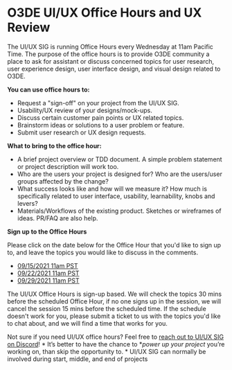 # O3DE UI/UX Office Hours and UX Review

The UI/UX SIG is running Office Hours every Wednesday at 11am Pacific Time. The purpose of the office hours is to provide O3DE community a place to ask for assistant or discuss concerned topics for user research, user experience design, user interface design, and visual design related to O3DE. 

**You can use office hours to:**

* Request a "sign-off" on your project from the UI/UX SIG.
* Usability/UX review of your designs/mock-ups.
* Discuss certain customer pain points or UX related topics.
* Brainstorm ideas or solutions to a user problem or feature.
* Submit user research or UX design requests.

**What to bring to the office hour:**

* A brief project overview or TDD document. A simple problem statement or project description will work too.
* Who are the users your project is designed for? Who are the users/user groups affected by the change?
* What success looks like and how will we measure it? How much is specifically related to user interface, usability, learnability, knobs and levers?
* Materials/Workflows of the existing product. Sketches or wireframes of ideas. PR/FAQ are also help.

**Sign up to the Office Hours**

Please click on the date below for the Office Hour that you'd like to sign up to, and leave the topics you would like to discuss in the comments. 

* [09/15/2021 11am PST](https://github.com/o3de/sig-ui-ux/issues/34)
* [09/22/2021 11am PST](https://github.com/o3de/sig-ui-ux/issues/35)
* [09/29/2021 11am PST](https://github.com/o3de/sig-ui-ux/issues/36)

The UI/UX Office Hours is sign-up based. We will check the topics 30 mins before the scheduled Office Hour, if no one signs up in the session, we will cancel the session 15 mins before the scheduled time. If the schedule doesn't work for you, please submit a ticket to us with the topics you'd like to chat about, and we will find a time that works for you.

Not sure if you need UI/UX office hours? Feel free to [reach out to UI/UX SIG on Discord](https://discord.gg/tvYZUKJK)! 
    * It’s better to have the chance to **power up your project* you’re working on, than skip the opportunity to.
    * UI/UX SIG can normally be involved during start, middle, and end of projects


